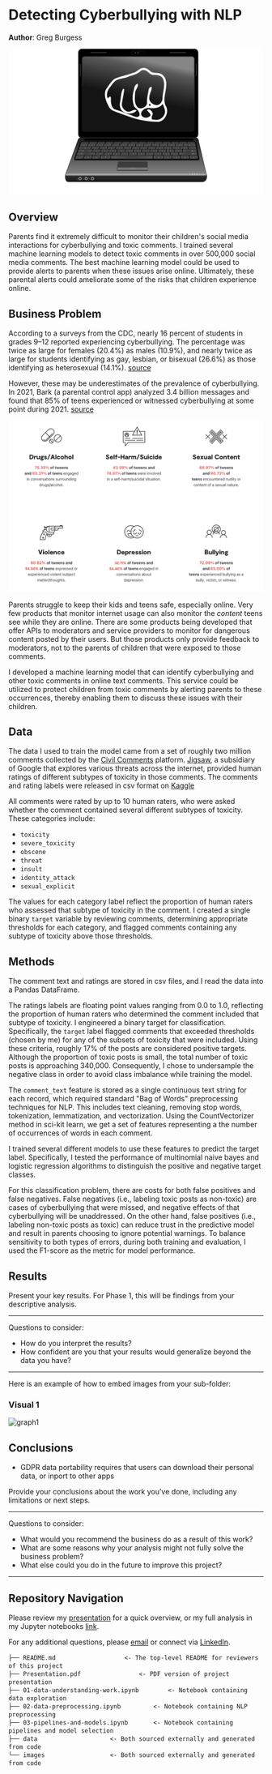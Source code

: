 # Detecting Cyberbullying with NLP

**Author**: Greg Burgess

![cyberbully image](images/Cyberprzemoc.png)

## Overview

Parents find it extremely difficult to monitor their children's social media interactions for cyberbullying and toxic comments. I trained several machine learning models to detect toxic comments in over 500,000 social media comments. The best machine learning model could be used to provide alerts to parents when these issues arise online. Ultimately, these parental alerts could ameliorate some of the risks that children experience online.


## Business Problem

According to a surveys from the CDC, nearly 16 percent of students in grades 9–12 reported experiencing cyberbullying. The percentage was twice as large for females (20.4%) as males (10.9%), and nearly twice as large for students identifying as gay, lesbian, or bisexual (26.6%) as those identifying as heterosexual (14.1%). [source](http://nces.ed.gov/programs/coe/indicator/a10#6)

However, these may be underestimates of the prevalence of cyberbullying. In 2021, Bark (a parental control app) analyzed 3.4 billion messages and found that 85% of teens experienced or witnessed cyberbullying at some point during 2021. [source](https://www.bark.us/annual-report-2021/)

[![Bark annual survey](images/bark_annual_survey.png)](https://www.bark.us/annual-report-2021/)

Parents struggle to keep their kids and teens safe, especially online. Very few products that monitor internet usage can also monitor the *content* teens see while they are online. There are some products being developed that offer APIs to moderators and service providers to monitor for dangerous content posted by their users. But those products only provide feedback to moderators, not to the parents of children that were exposed to those comments.

I developed a machine learning model that can identify cyberbullying and other toxic comments in online text comments. This service could be utilized to protect children from toxic comments by alerting parents to these occurrences, thereby enabling them to discuss these issues with their children.

## Data

The data I used to train the model came from a set of roughly two million comments collected by the [Civil Comments](https://medium.com/@aja_15265/saying-goodbye-to-civil-comments-41859d3a2b1d) platform. [Jigsaw](https://jigsaw.google.com), a subsidiary of Google that explores various threats across the internet, provided human ratings of different subtypes of toxicity in those comments. The comments and rating labels were released in csv format on [Kaggle](https://www.kaggle.com/competitions/jigsaw-unintended-bias-in-toxicity-classification/data)

All comments were rated by up to 10 human raters, who were asked whether the comment contained several different subtypes of toxicity. These categories include:
- `toxicity`
- `severe_toxicity`
- `obscene`
- `threat`
- `insult`
- `identity_attack`
- `sexual_explicit`

The values for each category label reflect the proportion of human raters who assessed that subtype of toxicity in the comment. I created a single binary `target` variable by reviewing comments, determining appropriate thresholds for each category, and flagged comments containing any subtype of toxicity above those thresholds.


## Methods

The comment text and ratings are stored in csv files, and I read the data into a Pandas DataFrame. 

The ratings labels are floating point values ranging from 0.0 to 1.0, reflecting the proportion of human raters who determined the comment included that subtype of toxicity. I engineered a binary target for classification. Specifically, the `target` label flagged comments that exceeded thresholds (chosen by me) for any of the subsets of toxicity that were included. Using these criteria, roughly 17% of the posts are considered positive targets. Although the proportion of toxic posts is small, the total number of toxic posts is approaching 340,000. Consequently, I chose to undersample the negative class in order to avoid class imbalance while training the model.

The `comment_text` feature is stored as a single continuous text string for each record, which required standard "Bag of Words" preprocessing techniques for NLP. This includes text cleaning, removing stop words, tokenization, lemmatization, and vectorization. Using the CountVectorizer method in sci-kit learn, we get a set of features representing a the number of occurrences of words in each comment.

I trained several different models to use these features to predict the target label. Specifically, I tested the performance of multinomial naive bayes and logistic regression algorithms to distinguish the positive and negative target classes.

For this classification problem, there are costs for both false positives and false negatives. False negatives (i.e., labeling toxic posts as non-toxic) are cases of cyberbullying that were missed, and negative effects of that cyberbullying will be unaddressed. On the other hand, false positives (i.e., labeling non-toxic posts as toxic) can reduce trust in the predictive model and result in parents choosing to ignore potential warnings. To balance sensitivity to both types of errors, during both training and evaluation, I used the F1-score as the metric for model performance.


## Results


Present your key results. For Phase 1, this will be findings from your descriptive analysis.

***
Questions to consider:
* How do you interpret the results?
* How confident are you that your results would generalize beyond the data you have?
***

Here is an example of how to embed images from your sub-folder:

### Visual 1
![graph1](./images/viz1.png)


## Conclusions

- GDPR data portability requires that users can download their personal data, or inport to other apps

Provide your conclusions about the work you've done, including any limitations or next steps.

***
Questions to consider:
* What would you recommend the business do as a result of this work?
* What are some reasons why your analysis might not fully solve the business problem?
* What else could you do in the future to improve this project?
***

## Repository Navigation

Please review my [presentation](./DS_Project_Presentation.pdf) for a quick overview, or my full analysis in my Jupyter notebooks [link](./dsc-phase1-project-template.ipynb).

For any additional questions, please [email](mailto:gcburgess@gmail.com) or connect via [LinkedIn](https://www.linkedin.com/in/Greg-Burgess).



```
├── README.md					<- The top-level README for reviewers of this project
├── Presentation.pdf				<- PDF version of project presentation
├── 01-data-understanding-work.ipynb		<- Notebook containing data exploration
├── 02-data-preprocessing.ipynb			<- Notebook containing NLP preprocessing
├── 03-pipelines-and-models.ipynb		<- Notebook containing pipelines and model selection
├── data					<- Both sourced externally and generated from code
└── images					<- Both sourced externally and generated from code
```

